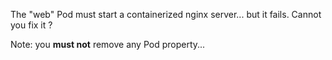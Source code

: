 The "web" Pod must start a containerized nginx server... but it fails.
Cannot you fix it ?

Note: you **must not** remove any Pod property...

